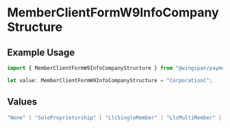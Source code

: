 # MemberClientFormW9InfoCompanyStructure

## Example Usage

```typescript
import { MemberClientFormW9InfoCompanyStructure } from "@wingspan/payments/sdk/models/shared";

let value: MemberClientFormW9InfoCompanyStructure = "CorporationC";
```

## Values

```typescript
"None" | "SoleProprietorship" | "LlcSingleMember" | "LlcMultiMember" | "CorporationS" | "LLCCorporationS" | "LLCCorporationC" | "LLCPartnership" | "CorporationC" | "Partnership"
```